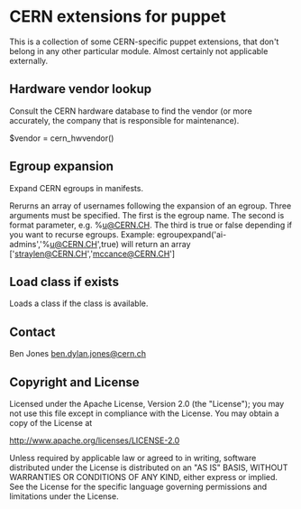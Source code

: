 CERN extensions for puppet
==========================

This is a collection of some CERN-specific puppet extensions, that don't belong
in any other particular module. Almost certainly not applicable externally.

Hardware vendor lookup
----------------------

Consult the CERN hardware database to find the vendor (or more accurately, the
company that is responsible for maintenance).

$vendor = cern_hwvendor()


Egroup expansion
----------------

Expand CERN egroups in manifests.

Rerurns an array of usernames following the expansion of an
     egroup. Three arguments must be specified. The first is the egroup
     name. The second is format parameter, e.g. %u@CERN.CH.
     The third is true or false depending if you want to recurse
     egroups. Example:
       egroupexpand('ai-admins','%u@CERN.CH',true)
     will return an array ['straylen@CERN.CH','mccance@CERN.CH']

Load class if exists
--------------------

Loads a class if the class is available.  

Contact
-------

Ben Jones <ben.dylan.jones@cern.ch>

Copyright and License
---------------------
Licensed under the Apache License, Version 2.0 (the "License");
you may not use this file except in compliance with the License.
You may obtain a copy of the License at

  http://www.apache.org/licenses/LICENSE-2.0

Unless required by applicable law or agreed to in writing, software
distributed under the License is distributed on an "AS IS" BASIS,
WITHOUT WARRANTIES OR CONDITIONS OF ANY KIND, either express or implied.
See the License for the specific language governing permissions and
limitations under the License.

